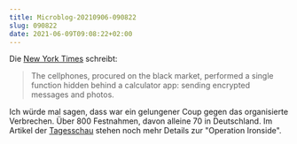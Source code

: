 ```yaml
---
title: Microblog-20210906-090822
slug: 090822
date: 2021-06-09T09:08:22+02:00
---
```


Die [New York Times](https://www.nytimes.com/2021/06/08/world/australia/operation-trojan-horse-anom.html) schreibt:

> The cellphones, procured on the black market, performed a single function hidden behind a calculator app: sending encrypted messages and photos.

Ich würde mal sagen, dass war ein gelungener Coup gegen das organisierte Verbrechen. Über 800 Festnahmen, davon alleine 70 in Deutschland. Im Artikel der [Tagesschau](https://www.tagesschau.de/investigativ/organierte-kriminalitaet-anom-101.html) stehen noch mehr Details zur "Operation Ironside".
